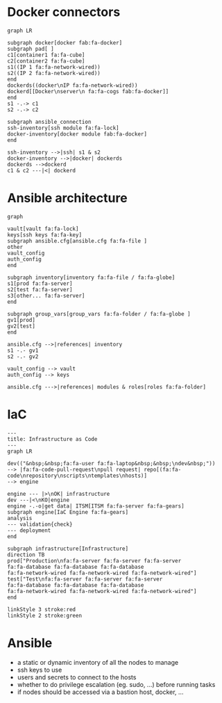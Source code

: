 # Docker connectors


```mermaid
graph LR

subgraph docker[docker fab:fa-docker]
subgraph pad[ ]
c1[container1 fa:fa-cube]
c2[container2 fa:fa-cube]
s1((IP 1 fa:fa-network-wired))
s2((IP 2 fa:fa-network-wired))
end
dockerds((docker\nIP fa:fa-network-wired))
dockerd[[Docker\nserver\n fa:fa-cogs fab:fa-docker]]
end
s1 -.-> c1
s2 -.-> c2

subgraph ansible_connection
ssh-inventory[ssh module fa:fa-lock]
docker-inventory[docker module fab:fa-docker]
end

ssh-inventory -->|ssh| s1 & s2
docker-inventory -->|docker| dockerds
dockerds -->dockerd
c1 & c2 ---|<| dockerd

```

# Ansible architecture

```mermaid
graph

vault[vault fa:fa-lock]
keys[ssh keys fa:fa-key]
subgraph ansible.cfg[ansible.cfg fa:fa-file ]
other
vault_config
auth_config
end

subgraph inventory[inventory fa:fa-file / fa:fa-globe]
s1[prod fa:fa-server]
s2[test fa:fa-server]
s3[other... fa:fa-server]
end

subgraph group_vars[group_vars fa:fa-folder / fa:fa-globe ]
gv1[prod]
gv2[test]
end

ansible.cfg -->|references| inventory
s1 -.- gv1
s2 -.- gv2

vault_config --> vault
auth_config --> keys

ansible.cfg --->|references| modules & roles[roles fa:fa-folder]
```


# IaC

```mermaid
---
title: Infrastructure as Code
---
graph LR

dev(("&nbsp;&nbsp;fa:fa-user fa:fa-laptop&nbsp;&nbsp;\ndev&nbsp;"))
--> |fa:fa-code-pull-request\npull request| repo[(fa:fa-code\nrepository\nscripts\ntemplates\nhosts)]
--> engine

engine --- |>\nOK| infrastructure
dev ---|<\nKO|engine
engine -.-o|get data| ITSM[ITSM fa:fa-server fa:fa-gears]
subgraph engine[IaC Engine fa:fa-gears]
analysis
--- validation{check}
--- deployment
end

subgraph infrastructure[Infrastructure]
direction TB
prod["Production\nfa:fa-server fa:fa-server fa:fa-server
fa:fa-database fa:fa-database fa:fa-database
fa:fa-network-wired fa:fa-network-wired fa:fa-network-wired"]
test["Test\nfa:fa-server fa:fa-server fa:fa-server
fa:fa-database fa:fa-database fa:fa-database
fa:fa-network-wired fa:fa-network-wired fa:fa-network-wired"]
end

linkStyle 3 stroke:red
linkStyle 2 stroke:green
```

# Ansible

- a static or dynamic inventory of all the nodes to manage
- ssh keys to use
- users and secrets to connect to the hosts
- whether to do privilege escalation (eg. sudo, ...) before running tasks
- if nodes should be accessed via a bastion host, docker, ...
